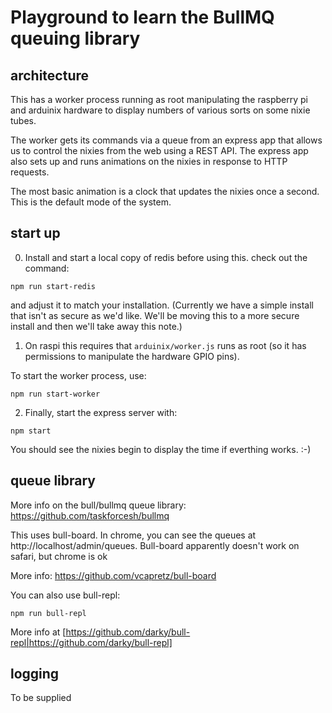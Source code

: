 # Playground to learn the BullMQ queuing library

## architecture

This has a worker process running as root manipulating the raspberry pi and arduinix hardware to display numbers of various sorts on some nixie tubes.

The worker gets its commands via a queue from an express app that allows us to control the nixies from the web using a REST API. The express app also sets up and runs animations on the nixies in response to HTTP requests.

The most basic animation is a clock that updates the nixies once a second. This is the default mode of the system.

## start up

0. Install and start a local copy of redis before using this. check out the command:

`npm run start-redis`

and adjust it to match your installation. (Currently we have a simple install that isn't as secure as we'd like. We'll be moving this to a more secure install and then we'll take away this note.)

1. On raspi this requires that  `arduinix/worker.js` runs as root (so it has permissions to manipulate the hardware GPIO pins).

To start the worker process, use:

`npm run start-worker`

2. Finally, start the express server with:

`npm start`

You should see the nixies begin to display the time if everthing works. :-)
## queue library

More info on the bull/bullmq queue library: https://github.com/taskforcesh/bullmq

This uses bull-board. In chrome, you can see the queues at http://localhost/admin/queues. Bull-board apparently doesn't work on safari, but chrome is ok

More info: https://github.com/vcapretz/bull-board

You can also use bull-repl:

`npm run bull-repl`

More info at [https://github.com/darky/bull-repl|https://github.com/darky/bull-repl]

## logging

To be supplied